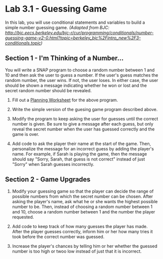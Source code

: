 # Lab 3.1 - Guessing Game

In this lab, you will use conditional statements and variables to build a simple number guessing game.
_(Adapted from BJC: <http://bjc.eecs.berkeley.edu/bjc-r/cur/programming/conditionals/number-guessing-game-v2-0.html?topic=berkeley_bjc%2Fintro_new%2F3-conditionals.topic>)_

## Section 1 - I'm Thinking of a Number...

You will write a SNAP program to choose a random number between 1 and 10 and then ask the user to guess a number.  If the user's guess matches the random number, the user wins.  If not, the user loses.  In either case, the user should be shown a message indicating whether he won or lost and the secret random number should be revealed.

1.  Fill out a [Planning Worksheet](<SNAP Program Design and Planning Worksheet.docx>) for the above program.

2.  Write the simple version of the guesing game program described above.

3.  Modify the program to keep asking the user for guesses until the correct number is given.  Be sure to give a message after each guess, but only reveal the secret number when the user has guessed correctly and the game is over.

4.  Add code to ask the player their name at the start of the game.  Then, personalize the message for an incorrect guess by adding the player's name.  For example, if Sarah is playing the game, then the message should say "Sorry, Sarah, that guess is not correct" instead of just "Sorry" when Sarah guesses incorrectly.

## Section 2 - Game Upgrades

1.  Modify your guessing game so that the player can decide the range of possible numbers from which the secret number can be chosen.  After asking the player's name, ask what he or she wants the highest possible number to be.  Then, instead of choosing a random number between 1 and 10, choose a random number between 1 and the number the player requested.

2.  Add code to keep track of how many guesses the player has made.  After the player guesses correctly, inform him or her how many tries it took before the correct number was guessed.

3.  Increase the player's chances by telling him or her whether the guessed number is too high or twoo low instead of just that it is incorrect.
